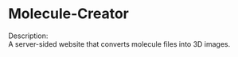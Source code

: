 # Molecule-Creator
Description:  
A server-sided website that converts molecule files into 3D images.  
